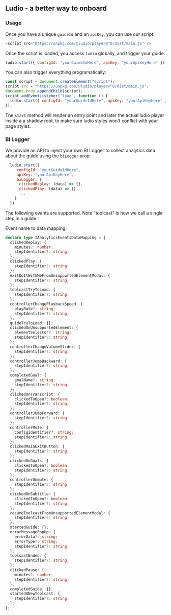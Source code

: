 ## Ludio - a better way to onboard

### Usage

Once you have a unique `guideId` and an `apiKey`, you can use our script:

```js
<script src="https://unpkg.com/@ludio/player@^0/dist/main.js" />
```

Once the script is loaded, you access `ludio` globally, and trigger your guide:

```js
ludio.start({ configId: "yourGuideIdHere", apiKey: "yourApiKeyHere" });
```

You can also trigger everything programatically:

```js
const script = document.createElement("script");
script.src = "https://unpkg.com/@ludio/player@^0/dist/main.js";
document.body.appendChild(script);
script.addEventListener("load", function () {
  ludio.start({ configId: "yourGuideIdHere", apiKey: "yourApiKeyHere" });
});
```

The `start` method will render an entry point and later the actual ludio player inside a a shadow root, to make sure ludio styles won't conflict with your page styles.

### BI Logger

We provide an API to inject your own BI Logger to collect analytics data about the guide using the `biLogger` prop:

```js
  ludio.start({
     configId: "yourGuideIdHere",
     apiKey: "yourApiKeyHere",
     biLogger: {
      clickedReplay: (data) => {},
      clickedPlay: (data) => {},
      ...
    }
  })
```

The following events are supported. Note "toolcast" is how we call a single step in a guide.

Event name to data mapping:

```typescript
declare type IAnalyticsEventsDataMapping = {
  clickedReplay: {
    minutes?: number;
    stepIdentifier?: string;
  };
  clickedPlay: {
    stepIdentifier?: string;
  };
  exitDoItWithMeFromUnsupportedElementModal: {
    stepIdentifier?: string;
  };
  toolcastTryToLoad: {
    stepIdentifier?: string;
  };
  controllerChangePlaybackSpeed: {
    playRate?: string;
    stepIdentifier?: string;
  };
  guideTryToLoad: {};
  clickedOnUnsupportedElement: {
    elementSelector?: string;
    stepIdentifier?: string;
  };
  controllerChangeVolumeSlider: {
    stepIdentifier?: string;
  };
  controllerJumpBackward: {
    stepIdentifier?: string;
  };
  completedGoal: {
    goalName?: string;
    stepIdentifier?: string;
  };
  clickedOnTranscript: {
    clickedToOpen?: boolean;
    stepIdentifier?: string;
  };
  controllerJumpForward: {
    stepIdentifier?: string;
  };
  controllerMute: {
    configIdentifier?: string;
    stepIdentifier?: string;
  };
  clickedMainExitButton: {
    stepIdentifier?: string;
  };
  clickedOnGoals: {
    clickedToOpen?: boolean;
    stepIdentifier?: string;
  };
  controllerUnmute: {
    stepIdentifier?: string;
  };
  clickedOnSubtitle: {
    clickedToOpen?: boolean;
    stepIdentifier?: string;
  };
  resumeToolcastFromUnsupportedElementModal: {
    stepIdentifier?: string;
  };
  startedGuide: {};
  errorMessagePopUp: {
    errorData?: string;
    errorType?: string;
    stepIdentifier?: string;
  };
  toolcastEnded: {
    stepIdentifier?: string;
  };
  clickedPause: {
    minutes?: number;
    stepIdentifier?: string;
  };
  completedGuide: {};
  startedANewToolcast: {
    stepIdentifier?: string;
  };
};
```
